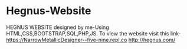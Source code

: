 # Hegnus-Website
HEGNUS WEBSITE designed by me-Using HTML,CSS,BOOTSTRAP,SQL,PHP,JS.
To view the website visit this link-https://NarrowMetallicDesigner--five-nine.repl.co
http://hegnus.com/
